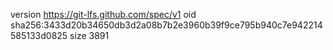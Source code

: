 version https://git-lfs.github.com/spec/v1
oid sha256:3433d20b34650db3d2a08b7b2e3960b39f9ce795b940c7e942214585133d0825
size 3891
